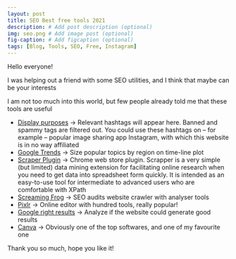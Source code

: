 ```yaml
---
layout: post
title: SEO Best free tools 2021
description: # Add post description (optional)
img: seo.png # Add image post (optional)
fig-caption: # Add figcaption (optional)
tags: [Blog, Tools, SEO, Free, Instagram]
---
```


Hello everyone! 

I was helping out a friend with some SEO utilities, and I think that maybe can be your interests

I am not too much into this world, but few people already told me that these tools are useful

* [Display purposes](http://gestyy.com/etIray) -> Relevant hashtags will appear here. Banned and spammy tags are filtered out. You could use these hashtags on – for example – popular image sharing app Instagram, with which this website is in no way affiliated
* [Google Trends](http://gestyy.com/etIrze) -> Size popular topics by region on time-line plot
* [Scraper Plugin](http://gestyy.com/etIrOk) -> Chrome web store plugin. Scrapper is a very simple (but limited) data mining extension for facilitating online research when you need to get data into spreadsheet form quickly. It is intended as an easy-to-use tool for intermediate to advanced users who are comfortable with XPath
* [Screaming Frog](http://gestyy.com/etIrJQ) -> SEO audits website crawler with analyser tools
* [Pixlr](http://gestyy.com/etIrBC) -> Online editor with hundred tools, really popular!
* [Google right results](http://gestyy.com/etItqs) -> Analyze if the website could generate good results
* [Canva](http://gestyy.com/etUWSD) -> Obviously one of the top softwares, and one of my favourite one

Thank you so much, hope you like it!
